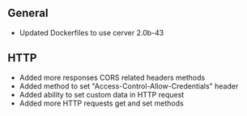 ## General
- Updated Dockerfiles to use cerver 2.0b-43

## HTTP
- Added more responses CORS related headers methods
- Added method to set "Access-Control-Allow-Credentials" header
- Added ability to set custom data in HTTP request
- Added more HTTP requests get and set methods